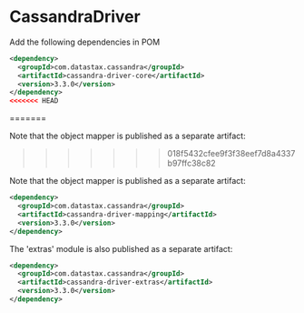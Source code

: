 # CassandraDriver

Add the following dependencies in POM

```xml
<dependency>
  <groupId>com.datastax.cassandra</groupId>
  <artifactId>cassandra-driver-core</artifactId>
  <version>3.3.0</version>
</dependency>
<<<<<<< HEAD
```
=======

Note that the object mapper is published as a separate artifact:
>>>>>>> 018f5432cfee9f3f38eef7d8a4337b97ffc38c82

Note that the object mapper is published as a separate artifact:
```xml
<dependency>
  <groupId>com.datastax.cassandra</groupId>
  <artifactId>cassandra-driver-mapping</artifactId>
  <version>3.3.0</version>
</dependency>
```
The 'extras' module is also published as a separate artifact:
```xml
<dependency>
  <groupId>com.datastax.cassandra</groupId>
  <artifactId>cassandra-driver-extras</artifactId>
  <version>3.3.0</version>
</dependency>
```
